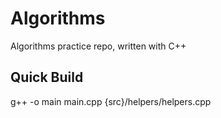 # Algorithms

Algorithms practice repo, written with C++

## Quick Build

g++ -o main main.cpp {src}/helpers/helpers.cpp
